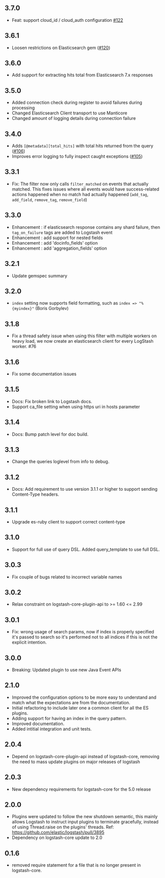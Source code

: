 ## 3.7.0
  - Feat: support cloud_id / cloud_auth configuration [#122](https://github.com/logstash-plugins/logstash-filter-elasticsearch/pull/122)

## 3.6.1
  - Loosen restrictions on Elasticsearch gem ([#120](https://github.com/logstash-plugins/logstash-filter-elasticsearch/pull/120))

## 3.6.0
  - Add support for extracting hits total from Elasticsearch 7.x responses

## 3.5.0
  - Added connection check during register to avoid failures during processing
  - Changed Elasticsearch Client transport to use Manticore
  - Changed amount of logging details during connection failure

## 3.4.0
  - Adds `[@metadata][total_hits]` with total hits returned from the query ([#106](https://github.com/logstash-plugins/logstash-filter-elasticsearch/pull/106))
  - Improves error logging to fully inspect caught exceptions ([#105](https://github.com/logstash-plugins/logstash-filter-elasticsearch/pull/105))

## 3.3.1
  - Fix: The filter now only calls `filter_matched` on events that actually matched.
    This fixes issues where all events would have success-related actions happened
    when no match had actually happened (`add_tag`, `add_field`, `remove_tag`,
    `remove_field`)

## 3.3.0
  - Enhancement : if elasticsearch response contains any shard failure, then `tag_on_failure` tags are added to Logstash event
  - Enhancement : add support for nested fields
  - Enhancement : add 'docinfo_fields' option
  - Enhancement : add 'aggregation_fields' option

## 3.2.1
  - Update gemspec summary

## 3.2.0
  - `index` setting now supports field formatting, such as `index => "%{myindex}"` (Boris Gorbylev)

## 3.1.8
  - Fix a thread safety issue when using this filter with multiple workers on heavy load, we now create an elasticsearch client for every LogStash worker. #76

## 3.1.6
  - Fix some documentation issues

## 3.1.5
 - Docs: Fix broken link to Logstash docs.
 - Support ca_file setting when using https uri in hosts parameter

## 3.1.4
 - Docs: Bump patch level for doc build.

## 3.1.3
  - Change the queries loglevel from info to debug.

## 3.1.2
  - Docs: Add requirement to use version 3.1.1 or higher to support sending Content-Type headers.
  
## 3.1.1
  - Upgrade es-ruby client to support correct content-type

## 3.1.0
  - Support for full use of query DSL. Added query_template to use full DSL.

## 3.0.3
  - Fix couple of bugs related to incorrect variable names

## 3.0.2
  - Relax constraint on logstash-core-plugin-api to >= 1.60 <= 2.99

## 3.0.1
- Fix: wrong usage of search params, now if index is properly specified
  it's passed to search so it's performed not to all indices if this is not the explicit intention.
## 3.0.0
  - Breaking: Updated plugin to use new Java Event APIs
## 2.1.0
  - Improved the configuration options to be more easy to understand and
    match what the expectations are from the documentation.
  - Initial refactoring to include later one a common client for all the
    ES plugins.
  - Adding support for having an index in the query pattern.
  - Improved documentation.
  - Added intitial integration and unit tests.
## 2.0.4
  - Depend on logstash-core-plugin-api instead of logstash-core, removing the need to mass update plugins on major releases of logstash
## 2.0.3
  - New dependency requirements for logstash-core for the 5.0 release
## 2.0.0
 - Plugins were updated to follow the new shutdown semantic, this mainly allows Logstash to instruct input plugins to terminate gracefully, 
   instead of using Thread.raise on the plugins' threads. Ref: https://github.com/elastic/logstash/pull/3895
 - Dependency on logstash-core update to 2.0
## 0.1.6
- removed require statement for a file that is no longer present in logstash-core.
